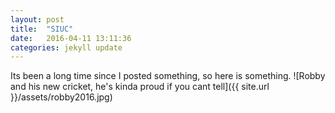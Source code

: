 ```yaml
---
layout: post
title:  "SIUC"
date:   2016-04-11 13:11:36
categories: jekyll update
---
```

Its been a long time since I posted something, so here is something.
  ![Robby and his new cricket, he's kinda proud if you cant tell]({{ site.url }}/assets/robby2016.jpg)
